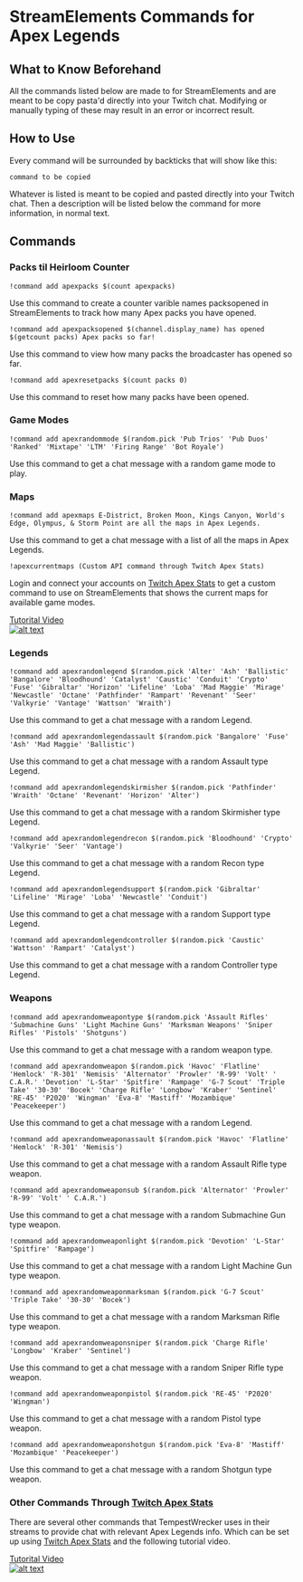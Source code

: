 # StreamElements Commands for Apex Legends 

## What to Know Beforehand
All the commands listed below are made to for StreamElements and are meant to be copy pasta'd directly into your Twitch chat. Modifying or manually typing of these may result in an error or incorrect result. 

## How to Use
Every command will be surrounded by backticks that will show like this: 

`command to be copied` 

Whatever is listed is meant to be copied and pasted directly into your Twitch chat. Then a description will be listed below the command for more information, in normal text. 

## Commands 

### Packs til Heirloom Counter 
`!command add apexpacks $(count apexpacks)` 

Use this command to create a counter varible names packsopened in StreamElements to track how many Apex packs you have opened. 

`!command add apexpacksopened $(channel.display_name) has opened $(getcount packs) Apex packs so far!` 

Use this command to view how many packs the broadcaster has opened so far. 

`!command add apexresetpacks $(count packs 0)` 

Use this command to reset how many packs have been opened. 

### Game Modes 
`!command add apexrandommode $(random.pick 'Pub Trios' 'Pub Duos' 'Ranked' 'Mixtape' 'LTM' 'Firing Range' 'Bot Royale')`

Use this command to get a chat message with a random game mode to play. 

### Maps 
`!command add apexmaps E-District, Broken Moon, Kings Canyon, World's Edge, Olympus, & Storm Point are all the maps in Apex Legends.` 

Use this command to get a chat message with a list of all the maps in Apex Legends. 

`!apexcurrentmaps (Custom API command through Twitch Apex Stats)`

Login and connect your accounts on [Twitch Apex Stats](https://www.tas.gg) to get a custom command to use on StreamElements that shows the current maps for available game modes. 

<a href="https://www.youtube.com/watch?v=YTyr8yN-aJA" target="_blank">Tutorital Video <br>![alt text](https://img.youtube.com/vi/YTyr8yN-aJA/0.jpg)</a>

### Legends 
`!command add apexrandomlegend $(random.pick 'Alter' 'Ash' 'Ballistic' 'Bangalore' 'Bloodhound' 'Catalyst' 'Caustic' 'Conduit' 'Crypto' 'Fuse' 'Gibraltar' 'Horizon' 'Lifeline' 'Loba' 'Mad Maggie' 'Mirage' 'Newcastle' 'Octane' 'Pathfinder' 'Rampart' 'Revenant' 'Seer' 'Valkyrie' 'Vantage' 'Wattson' 'Wraith')` 

Use this command to get a chat message with a random Legend. 

`!command add apexrandomlegendassault $(random.pick 'Bangalore' 'Fuse' 'Ash' 'Mad Maggie' 'Ballistic')`

Use this command to get a chat message with a random Assault type Legend. 

`!command add apexrandomlegendskirmisher $(random.pick 'Pathfinder' 'Wraith' 'Octane' 'Revenant' 'Horizon' 'Alter')`

Use this command to get a chat message with a random Skirmisher type Legend. 

`!command add apexrandomlegendrecon $(random.pick 'Bloodhound' 'Crypto' 'Valkyrie' 'Seer' 'Vantage')` 

Use this command to get a chat message with a random Recon type Legend. 

`!command add apexrandomlegendsupport $(random.pick 'Gibraltar' 'Lifeline' 'Mirage' 'Loba' 'Newcastle' 'Conduit')` 

Use this command to get a chat message with a random Support type Legend. 

`!command add apexrandomlegendcontroller $(random.pick 'Caustic' 'Wattson' 'Rampart' 'Catalyst')` 

Use this command to get a chat message with a random Controller type Legend. 

### Weapons 
`!command add apexrandomweapontype $(random.pick 'Assault Rifles' 'Submachine Guns' 'Light Machine Guns' 'Marksman Weapons' 'Sniper Rifles' 'Pistols' 'Shotguns')` 

Use this command to get a chat message with a random weapon type. 

`!command add apexrandomweapon $(random.pick 'Havoc' 'Flatline' 'Hemlock' 'R-301' 'Nemisis' 'Alternator' 'Prowler' 'R-99' 'Volt' ' C.A.R.' 'Devotion' 'L-Star' 'Spitfire' 'Rampage' 'G-7 Scout' 'Triple Take' '30-30' 'Bocek' 'Charge Rifle' 'Longbow' 'Kraber' 'Sentinel' 'RE-45' 'P2020' 'Wingman' 'Eva-8' 'Mastiff' 'Mozambique' 'Peacekeeper')`

Use this command to get a chat message with a random Legend. 

`!command add apexrandomweaponassault $(random.pick 'Havoc' 'Flatline' 'Hemlock' 'R-301' 'Nemisis')`

Use this command to get a chat message with a random Assault Rifle type weapon. 

`!command add apexrandomweaponsub $(random.pick 'Alternator' 'Prowler' 'R-99' 'Volt' ' C.A.R.')`

Use this command to get a chat message with a random Submachine Gun type weapon. 

`!command add apexrandomweaponlight $(random.pick 'Devotion' 'L-Star' 'Spitfire' 'Rampage')`

Use this command to get a chat message with a random Light Machine Gun type weapon. 

`!command add apexrandomweaponmarksman $(random.pick 'G-7 Scout' 'Triple Take' '30-30' 'Bocek')`

Use this command to get a chat message with a random Marksman Rifle type weapon. 

`!command add apexrandomweaponsniper $(random.pick 'Charge Rifle' 'Longbow' 'Kraber' 'Sentinel')`

Use this command to get a chat message with a random Sniper Rifle type weapon. 

`!command add apexrandomweaponpistol $(random.pick 'RE-45' 'P2020' 'Wingman')`

Use this command to get a chat message with a random Pistol type weapon. 

`!command add apexrandomweaponshotgun $(random.pick 'Eva-8' 'Mastiff' 'Mozambique' 'Peacekeeper')`

Use this command to get a chat message with a random Shotgun type weapon. 

### Other Commands Through [Twitch Apex Stats](https://www.tas.gg)
There are several other commands that TempestWrecker uses in their streams to provide chat with relevant Apex Legends info. Which can be set up using [Twitch Apex Stats](https://www.tas.gg) and the following tutorial video. 

<a href="https://www.youtube.com/watch?v=YTyr8yN-aJA" target="_blank">Tutorital Video <br>![alt text](https://img.youtube.com/vi/YTyr8yN-aJA/0.jpg)</a>